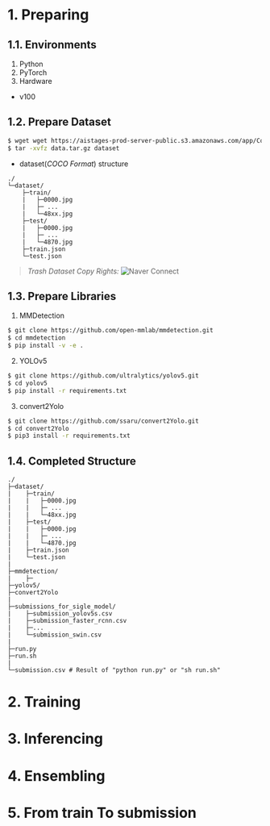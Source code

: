 # 1. Preparing

## 1.1. Environments
1. Python
2. PyTorch
3. Hardware
  * v100


## 1.2. Prepare Dataset
```bash
$ wget wget https://aistages-prod-server-public.s3.amazonaws.com/app/Competitions/000076/data/data.tar.gz
$ tar -xvfz data.tar.gz dataset
```
* dataset(*COCO Format*) structure
```plain text
./
└─dataset/
    ├─train/
    |   ├─0000.jpg
    |   ├─ ...
    |   └─48xx.jpg
    ├─test/
    |   ├─0000.jpg
    |   ├─ ...
    |   └─4870.jpg
    ├─train.json
    └─test.json
```
> *Trash Dataset Copy Rights:* ![Naver Connect](https://connect.or.kr)

## 1.3. Prepare Libraries
1. MMDetection
```bash
$ git clone https://github.com/open-mmlab/mmdetection.git
$ cd mmdetection
$ pip install -v -e . 
```
2. YOLOv5
```bash
$ git clone https://github.com/ultralytics/yolov5.git
$ cd yolov5
$ pip install -r requirements.txt
```

3. convert2Yolo
```bash
$ git clone https://github.com/ssaru/convert2Yolo.git
$ cd convert2Yolo
$ pip3 install -r requirements.txt
```

## 1.4. Completed Structure
```plain text
./
├─dataset/
|    ├─train/
|    |   ├─0000.jpg
|    |   ├─ ...
|    |   └─48xx.jpg
|    ├─test/
|    |   ├─0000.jpg
|    |   ├─ ...
|    |   └─4870.jpg
|    ├─train.json
|    └─test.json
|
├─mmdetection/
|    ├─
├─yolov5/
├─convert2Yolo
|
├─submissions_for_sigle_model/
|    ├─submission_yolov5s.csv
|    ├─submission_faster_rcnn.csv
|    ├─...
|    └─submission_swin.csv
|
├─run.py 
├─run.sh
|
└─submission.csv # Result of "python run.py" or "sh run.sh"
```

# 2. Training

# 3. Inferencing

# 4. Ensembling

# 5. From train To submission

